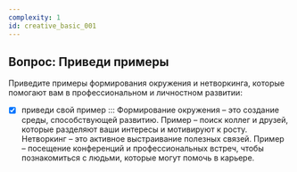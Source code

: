 ```yaml
---
complexity: 1
id: creative_basic_001
---
```


## Вопрос: Приведи примеры
Приведите примеры формирования окружения и нетворкинга, которые помогают вам в профессиональном и личностном развитии:

- [x] приведи свой пример ::: Формирование окружения – это создание среды, способствующей развитию. Пример – поиск коллег и друзей, которые разделяют ваши интересы и мотивируют к росту. Нетворкинг – это активное выстраивание полезных связей. Пример – посещение конференций и профессиональных встреч, чтобы познакомиться с людьми, которые могут помочь в карьере.
